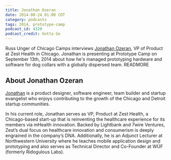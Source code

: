 ```yaml
---
title: Jonathan Ozeran
date: 2014-08-24 01:00 CDT
category: podcasts
tags: 2014, prototype-camp
podcast_id: 4320
podcast_credit: Gotta Go
---
```


Russ Unger of Chicago Camps interviews <a href="https://twitter.com/jozeran" rel="nofollow">Jonathan Ozeran</a>, VP of Product at Zest Health in Chicago. Jonathan is presenting at Prototype Camp on September 13th, 2014 about how he's managed prototyping hardware and software for dog collars with a globally dispersed team. READMORE

## About Jonathan Ozeran

<a href="http://www.jonathanozeran.com/" rel="nofollow">Jonathan</a> is a product designer, software engineer, team builder and startup evangelist who enjoys contributing to the growth of the Chicago and Detroit startup communities.

In his current role, Jonathan serves as VP, Product at Zest Health, a Chicago-based start-up that is reinventing the healthcare experience for its members via mHealth innovation. Backed by Lightbank and 7wire Ventures, Zest&#8217;s dual focus on healthcare innovation and consumerism is deeply engrained in the company&#8217;s DNA. Additionally, he is an Adjunct Lecturer at Northwestern University where he teaches mobile application design and prototyping and also serves as Technical Director and Co-Founder at W&Uuml;F (formerly Ridogulous Labs).
